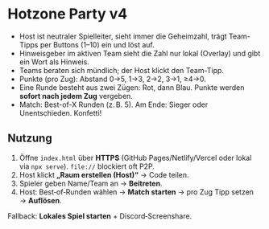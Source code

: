 # Hotzone Party v4

- Host ist neutraler Spielleiter, sieht immer die Geheimzahl, trägt Team-Tipps per Buttons (1–10) ein und löst auf.
- Hinweisgeber im aktiven Team sieht die Zahl nur lokal (Overlay) und gibt ein Wort als Hinweis.
- Teams beraten sich mündlich; der Host klickt den Team-Tipp.
- Punkte (pro Zug): Abstand 0→5, 1→3, 2→2, 3→1, ≥4→0.
- Eine Runde besteht aus zwei Zügen: Rot, dann Blau. Punkte werden **sofort nach jedem Zug** vergeben.
- Match: Best-of-X Runden (z. B. 5). Am Ende: Sieger oder Unentschieden. Konfetti!

## Nutzung
1. Öffne `index.html` über **HTTPS** (GitHub Pages/Netlify/Vercel oder lokal via `npx serve`). `file://` blockiert oft P2P.
2. Host klickt **„Raum erstellen (Host)“** → Code teilen.
3. Spieler geben Name/Team an → **Beitreten**.
4. Host: Best‑of‑Runden wählen → **Match starten** → pro Zug Tipp setzen → **Auflösen**.

Fallback: **Lokales Spiel starten** + Discord‑Screenshare.
